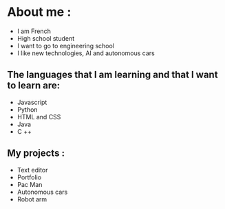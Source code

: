<!---
Bonjour,
Je m'appele Baptiste (@Baba-29) je suis intéresser par les nouvelles technologies et 
notamment par les IA et les robots mais aussi les voitures autonomes. Je suis au lycée 
et je souhaite poursuivre mes études dans une école d'ingénieurs. Au lycée, j'aime bien les maths et la 
physique-chimie mais j'ai une matière dont je vais certainement avoir besoin et qui me pose défault, c'est l'anglais 
et cette année je vais tout donné pour essayer de m'améliorer. J'aime aussi la programmation,
j'utilise et j'apprend de nouveau language comme le JavaScript, le Python et pour le web, le HTML et CSS.
Je souhaite apprendre deux nouveaux language même si il vaut mieux bien maitrîser un seul langage,
je voudrais apprendre le Java pour pouvoir réaliser des apps et aussi le C++ qui demande une grande maitrîse
et à une très longue courbe d'apprentissage.
--->
#  About me :
- I am French
- High school student
- I want to go to engineering school
- I like new technologies, AI and autonomous cars

##  The languages that I am learning and that I want to learn are:
- Javascript
- Python
- HTML and CSS
- Java
- C ++

##  My projects :
- Text editor
- Portfolio
- Pac Man
- Autonomous cars
- Robot arm
<!---
- 👋 Hi, I’m @Baba-29
- 👀 I’m interested in ...
- 🌱 I’m currently learning ...
- 💞️ I’m looking to collaborate on ...
- 📫 How to reach me ...
--->
<!---
Baba-29/Baba-29 is a ✨ special ✨ repository because its `README.md` (this file) appears on your GitHub profile.
You can click the Preview link to take a look at your changes.
--->
